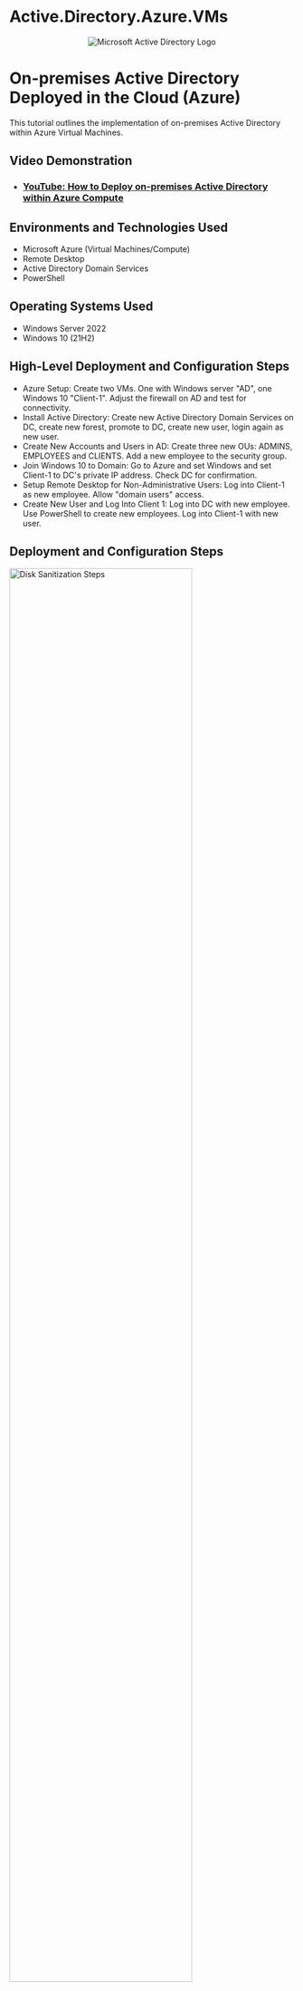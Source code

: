 # Active.Directory.Azure.VMs

<p align="center">
<img src="https://i.imgur.com/pU5A58S.png" alt="Microsoft Active Directory Logo"/>
</p>

<h1>On-premises Active Directory Deployed in the Cloud (Azure)</h1>
This tutorial outlines the implementation of on-premises Active Directory within Azure Virtual Machines.<br />


<h2>Video Demonstration</h2>

- ### [YouTube: How to Deploy on-premises Active Directory within Azure Compute](https://www.youtube.com)

<h2>Environments and Technologies Used</h2>

- Microsoft Azure (Virtual Machines/Compute)
- Remote Desktop
- Active Directory Domain Services
- PowerShell

<h2>Operating Systems Used </h2>

- Windows Server 2022
- Windows 10 (21H2)

<h2>High-Level Deployment and Configuration Steps</h2>

- Azure Setup: Create two VMs.  One with Windows server "AD", one Windows 10 "Client-1".  Adjust the firewall on AD and test for connectivity.
- Install Active Directory:  Create new Active Directory Domain Services on DC, create new forest, promote to DC, create new user, login again as new user.
- Create New Accounts and Users in AD:  Create three new OUs: ADMINS, EMPLOYEES and CLIENTS.  Add a new employee to the security group.
- Join Windows 10 to Domain:  Go to Azure and set Windows and set Client-1 to DC's private IP address.  Check DC for confirmation.
- Setup Remote Desktop for Non-Administrative Users: Log into Client-1 as new employee.  Allow "domain users" access.  
- Create New User and Log Into Client 1:  Log into DC with new employee.  Use PowerShell to create new employees.  Log into Client-1 with new user.  

<h2>Deployment and Configuration Steps</h2>

<p>
<img src="https://i.imgur.com/kyTDfkX.png" height="80%" width="80%" alt="Disk Sanitization Steps"/>
</p>
<p>
Adjusted firewall on DC-1.
</p>
<br />

<p>
<img src="https://i.imgur.com/0vFTJN7.png" height="80%" width="80%" alt="Disk Sanitization Steps"/>
</p>
<p>
Can now ping DC-1 as firewall has been adjusted.
</p>
<br />

<p>
<img src="https://i.imgur.com/UfQtSbh.png" height="80%" width="80%" alt="Disk Sanitization Steps"/>
</p>
<p>
Create an AD with wizard on DC-1.
</p>
<br />

<p>
<img src="https://i.imgur.com/MLA0gGp.png" height="80%" width="80%" alt="Disk Sanitization Steps"/>
</p>
<p>
Promote to domain controller.
</p>
<br />

<p>
<img src="https://i.imgur.com/GS7Foju.png" height="80%" width="80%" alt="Disk Sanitization Steps"/>
</p>
<p>
Created three new OUs in ADUC.  Have created generic employee John Snow and made member of admins group.
</p>
<br />

<p>
<img src="https://i.imgur.com/rtmGnJA.png" height="80%" width="80%" alt="Disk Sanitization Steps"/>
</p>
<p>
John Snow is now able to login to DC.
</p>
<br />

<p>
<img src="https://i.imgur.com/CnadiTs.png" height="80%" width="80%" alt="Disk Sanitization Steps"/>
</p>
<p>
Changed Client-1's network to private IP of DC through Azure.
</p>
<br />

<p>
<img src="https://i.imgur.com/bFNbuGb.png" height="80%" width="80%" alt="Disk Sanitization Steps"/>
</p>
<p>
Joined Client-1 to domain and gave John Snow ability to log into Client-1.
</p>
<br />

<p>
<img src="https://i.imgur.com/UNS9dvJ.png" height="80%" width="80%" alt="Disk Sanitization Steps"/>
</p>
<p>
Adjusted permissions so all domain users can now access Client-1.
</p>
<br />

<p>
<img src="https://i.imgur.com/Sa6vawk.png" height="80%" width="80%" alt="Disk Sanitization Steps"/>
</p>
<p>
Confirmed on DC, Johns Snow and all domain users l users now able to access Client-1.
</p>
<br />

<p>
<img src="https://i.imgur.com/1Mq8AUb.png" height="80%" width="80%" alt="Disk Sanitization Steps"/>
</p>
<p>
Ran a program in PowershellISE to create random user names.
</p>
<br />

<p>
<img src="https://i.imgur.com/LFBhrEb.png" height="80%" width="80%" alt="Disk Sanitization Steps"/>
</p>
<p>
Hundreds of random user names created (and one I made manually named Harry Potter).
</p>
<br />

<p>
<img src="https://i.imgur.com/l10J4mS.png" height="80%" width="80%" alt="Disk Sanitization Steps"/>
</p>
<p>
Client-1 command line shows user Harry Potter can now access Client-1.
</p>
<br />

<p>
<img src="https://i.imgur.com/DJmEXEB.png" height="80%" width="80%" alt="Disk Sanitization Steps"/>
</p>
<p>
Lorem ipsum dolor sit amet, consectetur adipiscing elit, sed do eiusmod tempor incididunt ut labore et dolore magna aliqua. Ut enim ad minim veniam, quis nostrud exercitation ullamco laboris nisi ut aliquip ex ea commodo consequat. Duis aute irure dolor in reprehenderit in voluptate velit esse cillum dolore eu fugiat nulla pariatur.
</p>
<br />

